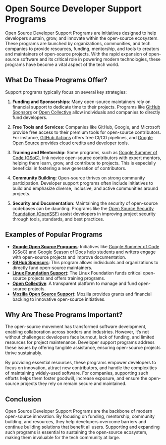 # Open Source Developer Support Programs

Open Source Developer Support Programs are initiatives designed to help developers sustain, grow, and innovate within the open-source ecosystem. These programs are launched by organizations, communities, and tech companies to provide resources, funding, mentorship, and tools to creators and maintainers of open-source projects. With the rapid expansion of open-source software and its critical role in powering modern technologies, these programs have become a vital aspect of the tech world.

## What Do These Programs Offer?

Support programs typically focus on several key strategies:

1. **Funding and Sponsorships**: Many open-source maintainers rely on financial support to dedicate time to their projects. Programs like [GitHub Sponsors](https://github.com/sponsors) or [Open Collective](https://opencollective.com/) allow individuals and companies to directly fund developers.
   
2. **Free Tools and Services**: Companies like GitHub, Google, and Microsoft provide free access to their premium tools for open-source contributors. For instance, [GitHub Actions](https://github.com/features/actions) offers free CI/CD pipelines, and [Google Open Source](https://opensource.google/) provides cloud credits and developer tools.

3. **Training and Mentorship**: Some programs, such as [Google Summer of Code (GSoC)](https://summerofcode.withgoogle.com/), link novice open-source contributors with expert mentors, helping them learn, grow, and contribute to projects. This is especially beneficial in fostering a new generation of contributors.

4. **Community Building**: Open-source thrives on strong community participation. Developer support programs often include initiatives to build and emphasize diverse, inclusive, and active communities around projects.

5. **Security and Documentation**: Maintaining the security of open-source codebases can be daunting. Programs like the [Open Source Security Foundation (OpenSSF)](https://openssf.org/) assist developers in improving project security through tools, standards, and best practices.

## Examples of Popular Programs

- **[Google Open Source Programs](https://opensource.google/)**: Initiatives like [Google Summer of Code (GSoC)](https://summerofcode.withgoogle.com/) and [Google Season of Docs](https://developers.google.com/season-of-docs) help students and writers engage with open-source projects and improve documentation.
- **[GitHub Sponsors](https://github.com/sponsors)**: This program allows individuals and organizations to directly fund open-source maintainers.
- **[Linux Foundation Support](https://www.linuxfoundation.org/)**: The Linux Foundation funds critical open-source projects and offers training programs.
- **[Open Collective](https://opencollective.com/)**: A transparent platform to manage and fund open-source projects.
- **[Mozilla Open Source Support](https://www.mozilla.org/en-US/moss/)**: Mozilla provides grants and financial backing to innovative open-source initiatives.

## Why Are These Programs Important?

The open-source movement has transformed software development, enabling collaboration across borders and industries. However, it’s not without challenges: developers face burnout, lack of funding, and limited resources for project maintenance. Developer support programs address these issues by offering tangible assistance, ensuring open-source projects thrive sustainably.

By providing essential resources, these programs empower developers to focus on innovation, attract new contributors, and handle the complexities of maintaining widely-used software. For companies, supporting such efforts helps them foster goodwill, increase exposure, and ensure the open-source projects they rely on remain secure and maintained.

## Conclusion

Open Source Developer Support Programs are the backbone of modern open-source innovation. By focusing on funding, mentorship, community building, and resources, they help developers overcome barriers and continue building solutions that benefit all users. Supporting and expanding such programs is essential to sustaining the open-source ecosystem, making them invaluable for the tech community at large.
